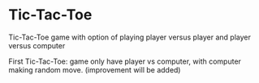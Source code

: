 # Tic-Tac-Toe
Tic-Tac-Toe game with option of playing player versus player and player versus computer


First Tic-Tac-Toe: game only have player vs computer, with computer making random move. (improvement will be added)
